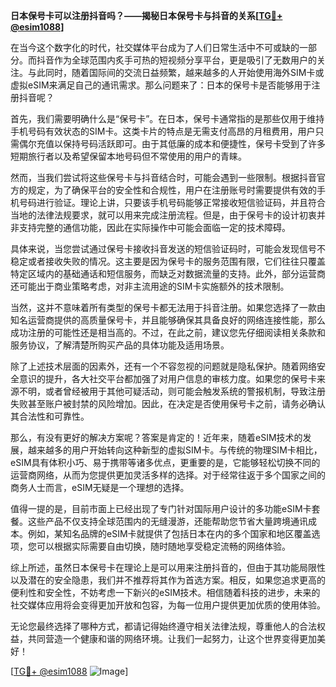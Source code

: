 **日本保号卡可以注册抖音吗？——揭秘日本保号卡与抖音的关系[[TG💪+ @esim1088](https://t.me/s/esim1088)]**

在当今这个数字化的时代，社交媒体平台成为了人们日常生活中不可或缺的一部分。而抖音作为全球范围内炙手可热的短视频分享平台，更是吸引了无数用户的关注。与此同时，随着国际间的交流日益频繁，越来越多的人开始使用海外SIM卡或虚拟eSIM来满足自己的通讯需求。那么问题来了：日本的保号卡是否能够用于注册抖音呢？

首先，我们需要明确什么是“保号卡”。在日本，保号卡通常指的是那些仅用于维持手机号码有效状态的SIM卡。这类卡片的特点是无需支付高昂的月租费用，用户只需偶尔充值以保持号码活跃即可。由于其低廉的成本和便捷性，保号卡受到了许多短期旅行者以及希望保留本地号码但不常使用的用户的青睐。

然而，当我们尝试将这些保号卡与抖音结合时，可能会遇到一些限制。根据抖音官方的规定，为了确保平台的安全性和合规性，用户在注册账号时需要提供有效的手机号码进行验证。理论上讲，只要该手机号码能够正常接收短信验证码，并且符合当地的法律法规要求，就可以用来完成注册流程。但是，由于保号卡的设计初衷并非支持完整的通信功能，因此在实际操作中可能会面临一定的技术障碍。

具体来说，当您尝试通过保号卡接收抖音发送的短信验证码时，可能会发现信号不稳定或者接收失败的情况。这主要是因为保号卡的服务范围有限，它们往往只覆盖特定区域内的基础通话和短信服务，而缺乏对数据流量的支持。此外，部分运营商还可能出于商业策略考虑，对非主流用途的SIM卡实施额外的技术限制。

当然，这并不意味着所有类型的保号卡都无法用于抖音注册。如果您选择了一款由知名运营商提供的高质量保号卡，并且能够确保其具备良好的网络连接性能，那么成功注册的可能性还是相当高的。不过，在此之前，建议您先仔细阅读相关条款和服务协议，了解清楚所购买产品的具体功能及适用场景。

除了上述技术层面的因素外，还有一个不容忽视的问题就是隐私保护。随着网络安全意识的提升，各大社交平台都加强了对用户信息的审核力度。如果您的保号卡来源不明，或者曾经被用于其他可疑活动，则可能会触发系统的警报机制，导致注册失败甚至账户被封禁的风险增加。因此，在决定是否使用保号卡之前，请务必确认其合法性和可靠性。

那么，有没有更好的解决方案呢？答案是肯定的！近年来，随着eSIM技术的发展，越来越多的用户开始转向这种新型的虚拟SIM卡。与传统的物理SIM卡相比，eSIM具有体积小巧、易于携带等诸多优点，更重要的是，它能够轻松切换不同的运营商网络，从而为您提供更加灵活多样的选择。对于经常往返于多个国家之间的商务人士而言，eSIM无疑是一个理想的选择。

值得一提的是，目前市面上已经出现了专门针对国际用户设计的多功能eSIM卡套餐。这些产品不仅支持全球范围内的无缝漫游，还能帮助您节省大量跨境通讯成本。例如，某知名品牌的eSIM卡就提供了包括日本在内的多个国家和地区覆盖选项，您可以根据实际需要自由切换，随时随地享受稳定流畅的网络体验。

综上所述，虽然日本保号卡在理论上是可以用来注册抖音的，但由于其功能局限性以及潜在的安全隐患，我们并不推荐将其作为首选方案。相反，如果您追求更高的便利性和安全性，不妨考虑一下新兴的eSIM技术。相信随着科技的进步，未来的社交媒体应用将会变得更加开放和包容，为每一位用户提供更加优质的使用体验。

无论您最终选择了哪种方式，都请记得始终遵守相关法律法规，尊重他人的合法权益，共同营造一个健康和谐的网络环境。让我们一起努力，让这个世界变得更加美好！

[[TG💪+ @esim1088](https://t.me/s/esim1088) ![Image](https://i.postimg.cc/4NQfJmqS/Snipaste-2025-05-13-00-14-12.png)]